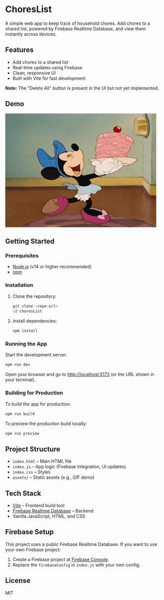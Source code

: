 # ChoresList

A simple web app to keep track of household chores. Add chores to a shared list, powered by Firebase Realtime Database, and view them instantly across devices.

## Features

- Add chores to a shared list
- Real-time updates using Firebase
- Clean, responsive UI
- Built with Vite for fast development

**Note:** The "Delete All" button is present in the UI but not yet implemented.

## Demo

![Screenshot](assets/happybirthday.gif)

## Getting Started

### Prerequisites

- [Node.js](https://nodejs.org/) (v14 or higher recommended)
- [npm](https://www.npmjs.com/)

### Installation

1. Clone the repository:
   ```bash
   git clone <repo-url>
   cd choresList
   ```
2. Install dependencies:
   ```bash
   npm install
   ```

### Running the App

Start the development server:

```bash
npm run dev
```

Open your browser and go to [http://localhost:5173](http://localhost:5173) (or the URL shown in your terminal).

### Building for Production

To build the app for production:

```bash
npm run build
```

To preview the production build locally:

```bash
npm run preview
```

## Project Structure

- `index.html` – Main HTML file
- `index.js` – App logic (Firebase integration, UI updates)
- `index.css` – Styles
- `assets/` – Static assets (e.g., GIF demo)

## Tech Stack

- [Vite](https://vitejs.dev/) – Frontend build tool
- [Firebase Realtime Database](https://firebase.google.com/products/realtime-database) – Backend
- Vanilla JavaScript, HTML, and CSS

## Firebase Setup

This project uses a public Firebase Realtime Database. If you want to use your own Firebase project:

1. Create a Firebase project at [Firebase Console](https://console.firebase.google.com/).
2. Replace the `firebaseConfig` in `index.js` with your own config.

## License

MIT
